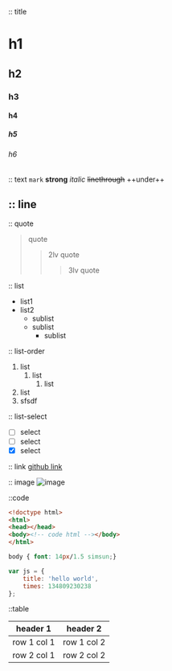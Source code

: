 
:: title
# h1
## h2
### h3
#### h4
##### h5
###### h6

:: text
`mark`
**strong**
*italic*
~~linethrough~~
++under++

:: line
---

:: quote
> quote
>> 2lv quote
>>> 3lv quote

:: list
- list1
- list2
    - sublist
    - sublist
        - sublist

:: list-order

1. list
    1. list
        1. list
2. list
3. sfsdf

:: list-select
- [ ] select
- [ ] select
- [x] select

:: link
[github link](https://github.com/)

:: image
![image](https://avatars0.githubusercontent.com/u/5137153?v=3&s=96)

::code

```html
<!doctype html>
<html>
<head></head>
<body><!-- code html --></body>
</html>
```

```css
body { font: 14px/1.5 simsun;}
```

```js
var js = {
    title: 'hello world',
    times: 134809230238
};
```

::table

header 1 | header 2
---|---
row 1 col 1 | row 1 col 2
row 2 col 1 | row 2 col 2


    